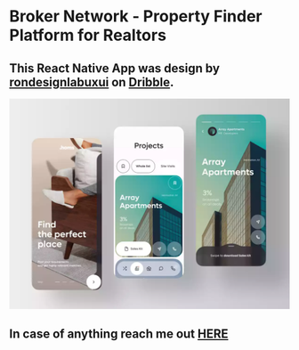 # Broker Network - Property Finder Platform for Realtors

## This React Native App was design by [rondesignlabuxui]('https://dribbble.com/shots/17579538-Broker-Network-Property-Finder-Platform-for-Realtors') on [Dribble]('https://dribbble.com/rondesignlabuxui).

![App Design](./design.webp)

## In case of anything reach me out <a href="mailto:fshera96@gmail.com">HERE</a>
